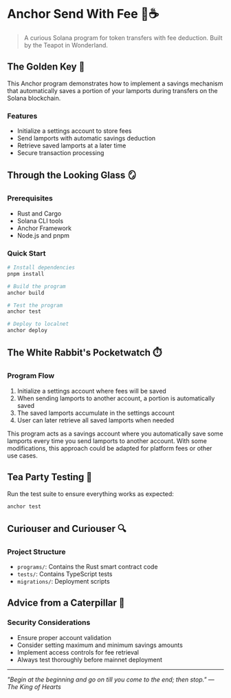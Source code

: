 # Anchor Send With Fee 💸☕

> A curious Solana program for token transfers with fee deduction. Built by the Teapot in Wonderland.

## The Golden Key 🔑

This Anchor program demonstrates how to implement a savings mechanism that automatically saves a portion of your lamports during transfers on the Solana blockchain.

### Features

- Initialize a settings account to store fees
- Send lamports with automatic savings deduction
- Retrieve saved lamports at a later time
- Secure transaction processing

## Through the Looking Glass 🪞

### Prerequisites

- Rust and Cargo
- Solana CLI tools
- Anchor Framework
- Node.js and pnpm

### Quick Start

```bash
# Install dependencies
pnpm install

# Build the program
anchor build

# Test the program
anchor test

# Deploy to localnet
anchor deploy
```

## The White Rabbit's Pocketwatch ⏱️

### Program Flow

1. Initialize a settings account where fees will be saved
2. When sending lamports to another account, a portion is automatically saved
3. The saved lamports accumulate in the settings account
4. User can later retrieve all saved lamports when needed

This program acts as a savings account where you automatically save some lamports every time you send lamports to another account. With some modifications, this approach could be adapted for platform fees or other use cases.

## Tea Party Testing 🍵

Run the test suite to ensure everything works as expected:

```bash
anchor test
```

## Curiouser and Curiouser 🔍

### Project Structure

- `programs/`: Contains the Rust smart contract code
- `tests/`: Contains TypeScript tests
- `migrations/`: Deployment scripts

## Advice from a Caterpillar 🐛

### Security Considerations

- Ensure proper account validation
- Consider setting maximum and minimum savings amounts
- Implement access controls for fee retrieval
- Always test thoroughly before mainnet deployment

---

*"Begin at the beginning and go on till you come to the end; then stop." — The King of Hearts*
